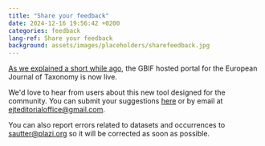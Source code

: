 ```yaml
---
title: "Share your feedback"
date: 2024-12-16 19:56:42 +0200
categories: feedback
lang-ref: Share your feedback
background: assets/images/placeholders/sharefeedback.jpg
---
```


[As we explained a short while ago](https://ejt.hp.gbif-staging.org/post/2024/launch/), the GBIF hosted portal for the European Journal of Taxonomy is now live.

We'd love to hear from users about this new tool designed for the community. You can submit your suggestions [here](https://github.com/gbif/hp-ejt/issues) or by email at [ejteditorialoffice@gmail.com](mailto:ejteditorialoffice@gmail.com).

You can also report errors related to datasets and occurrences to [sautter@plazi.org](mailto:sautter@plazi.org) so it will be corrected as soon as possible.
